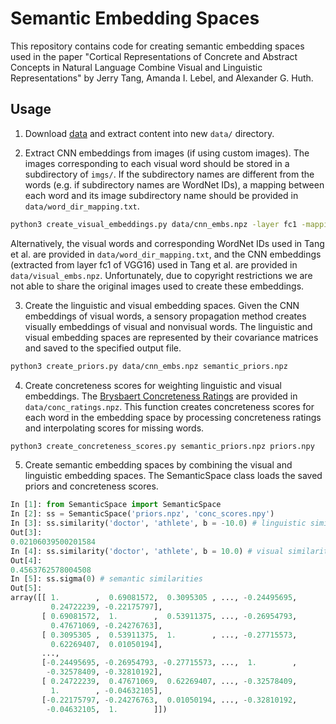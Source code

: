 # Semantic Embedding Spaces

This repository contains code for creating semantic embedding spaces used in the paper "Cortical Representations of Concrete and Abstract Concepts in Natural Language Combine Visual and Linguistic Representations" by Jerry Tang, Amanda I. Lebel, and Alexander G. Huth.  

## Usage

1. Download [data](https://utexas.box.com/shared/static/9s0kymmfpx5vc7lg8o2l47uxjim8bw2t.zip) and extract content into new `data/` directory. 

2. Extract CNN embeddings from images (if using custom images). The images corresponding to each visual word should be stored in a subdirectory of `imgs/`. If the subdirectory names are different from the words (e.g. if subdirectory names are WordNet IDs), a mapping between each word and its image subdirectory name should be provided in `data/word_dir_mapping.txt`. 

```bash
python3 create_visual_embeddings.py data/cnn_embs.npz -layer fc1 -mapping data/word_dir_mapping.txt
```

Alternatively, the visual words and corresponding WordNet IDs used in Tang et al. are provided in `data/word_dir_mapping.txt`, and the CNN embeddings (extracted from layer fc1 of VGG16) used in Tang et al. are provided in `data/visual_embs.npz`. Unfortunately, due to copyright restrictions we are not able to share the original images used to create these embeddings.

3. Create the linguistic and visual embedding spaces. Given the CNN embeddings of visual words, a sensory propagation method creates visually embeddings of visual and nonvisual words. The linguistic and visual embedding spaces are represented by their covariance matrices and saved to the specified output file. 

```bash
python3 create_priors.py data/cnn_embs.npz semantic_priors.npz
```

4. Create concreteness scores for weighting linguistic and visual embeddings. The [Brysbaert Concreteness Ratings](https://www.ncbi.nlm.nih.gov/pubmed/24142837) are provided in `data/conc_ratings.npz`. This function creates concreteness scores for each word in the embedding space by processing concreteness ratings and interpolating scores for missing words. 

```bash
python3 create_concreteness_scores.py semantic_priors.npz priors.npy
```

5. Create semantic embedding spaces by combining the visual and linguistic embedding spaces. The SemanticSpace class loads the saved priors and concreteness scores. 

```python
In [1]: from SemanticSpace import SemanticSpace
In [2]: ss = SemanticSpace('priors.npz', 'conc_scores.npy')
In [3]: ss.similarity('doctor', 'athlete', b = -10.0) # linguistic similarity
Out[3]:
0.02106039500201584
In [4]: ss.similarity('doctor', 'athlete', b = 10.0) # visual similarity
Out[4]:
0.4563762578004508
In [5]: ss.sigma(0) # semantic similarities
Out[5]:
array([[ 1.        ,  0.69081572,  0.3095305 , ..., -0.24495695,
         0.24722239, -0.22175797],
       [ 0.69081572,  1.        ,  0.53911375, ..., -0.26954793,
         0.47671069, -0.24276763],
       [ 0.3095305 ,  0.53911375,  1.        , ..., -0.27715573,
         0.62269407,  0.01050194],
       ...,
       [-0.24495695, -0.26954793, -0.27715573, ...,  1.        ,
        -0.32578409, -0.32810192],
       [ 0.24722239,  0.47671069,  0.62269407, ..., -0.32578409,
         1.        , -0.04632105],
       [-0.22175797, -0.24276763,  0.01050194, ..., -0.32810192,
        -0.04632105,  1.        ]])
```
